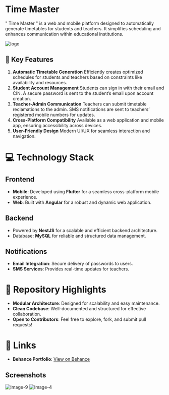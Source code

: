 # Time Master
" Time Master " is a web and mobile platform designed to automatically generate timetables for students and teachers. It simplifies scheduling and enhances communication within educational institutions.

![logo](https://github.com/user-attachments/assets/d5e315e5-9e56-4ed2-b33e-3899e7116e9b)
## 🌟 Key Features
1. **Automatic Timetable Generation**
Efficiently creates optimized schedules for students and teachers based on constraints like availability and resources.
2. **Student Account Management**
Students can sign in with their email and CIN.
A secure password is sent to the student’s email upon account creation.
3. **Teacher-Admin Communication**
Teachers can submit timetable reclamations to the admin.
SMS notifications are sent to teachers’ registered mobile numbers for updates.
4. **Cross-Platform Compatibility**
Available as a web application and mobile app, ensuring accessibility across devices.
5. **User-Friendly Design**
Modern UI/UX for seamless interaction and navigation.

# 💻 Technology Stack

## Frontend
- **Mobile**: Developed using **Flutter** for a seamless cross-platform mobile experience.
- **Web**: Built with **Angular** for a robust and dynamic web application.

## Backend
- Powered by **NestJS** for a scalable and efficient backend architecture.
- Database: **MySQL** for reliable and structured data management.

## Notifications
- **Email Integration**: Secure delivery of passwords to users.
- **SMS Services**: Provides real-time updates for teachers.

# 🚀 Repository Highlights
- **Modular Architecture**: Designed for scalability and easy maintenance.
- **Clean Codebase**: Well-documented and structured for effective collaboration.
- **Open to Contributors**: Feel free to explore, fork, and submit pull requests!

# 🔗 Links
- **Behance Portfolio**: [View on Behance](https://www.behance.net/your-profile)


## Screenshots
![Image-9](https://github.com/user-attachments/assets/891383bc-901c-478f-ac38-3fa991259b51)
![Image-4](https://github.com/user-attachments/assets/ca80a894-e314-485a-9b68-a6d0d0e75c6f)



